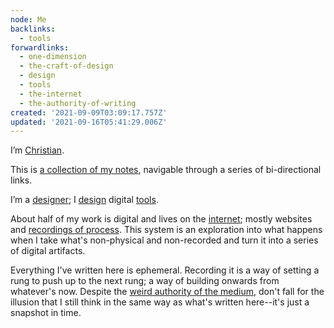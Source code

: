```yaml
---
node: Me
backlinks:
  - tools
forwardlinks:
  - one-dimension
  - the-craft-of-design
  - design
  - tools
  - the-internet
  - the-authority-of-writing
created: '2021-09-09T03:09:17.757Z'
updated: '2021-09-16T05:41:29.006Z'
---
```


I’m [Christian](https://christianbroms.com).

This is [a collection of my notes](one-dimension.md), navigable through a series of bi-directional links.

I’m a [designer](the-craft-of-design.md); I [design](design.md) digital [tools](tools.md).

About half of my work is digital and lives on the [internet](the-internet.md); mostly websites and [recordings of process](https://futureland.tv/christian). This system is an exploration into what happens when I take what's non-physical and non-recorded and turn it into a series of digital artifacts.

Everything I've written here is ephemeral. Recording it is a way of setting a rung to push up to the next rung; a way of building onwards from whatever's now. Despite the [weird authority of the medium](the-authority-of-writing.md), don't fall for the illusion that I still think in the same way as what's written here--it's just a snapshot in time. 
